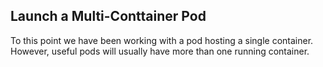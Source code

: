 ## Launch a Multi-Conttainer Pod

To this point we have been working with a pod hosting a single container.
However, useful pods will usually have more than one running container. 

